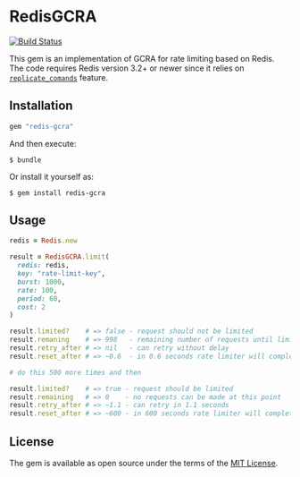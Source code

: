 # RedisGCRA
[![Build Status](https://travis-ci.org/rwz/redis-gcra.svg?branch=master)](https://travis-ci.org/rwz/redis-gcra)

This gem is an implementation of GCRA for rate limiting based on Redis. The
code requires Redis version 3.2+ or newer since it relies on
[`replicate_comands`][redis-replicate-commands] feature.

[redis-replicate-commands]: https://redis.io/commands/eval#replicating-commands-instead-of-scripts
## Installation

```ruby
gem "redis-gcra"
```

And then execute:

    $ bundle

Or install it yourself as:

    $ gem install redis-gcra

## Usage

```ruby
redis = Redis.new

result = RedisGCRA.limit(
  redis: redis,
  key: "rate-limit-key",
  burst: 1000,
  rate: 100,
  period: 60,
  cost: 2
)

result.limited?    # => false - request should not be limited
result.remaning    # => 998   - remaining number of requests until limited
result.retry_after # => nil   - can retry without delay
result.reset_after # => ~0.6  - in 0.6 seconds rate limiter will completely reset

# do this 500 more times and then

result.limited?    # => true - request should be limited
result.remaining   # => 0    - no requests can be made at this point
result.retry_after # => ~1.1 - can retry in 1.1 seconds
result.reset_after # => ~600 - in 600 seconds rate limiter will completely reset
```

## License

The gem is available as open source under the terms of the [MIT License](http://opensource.org/licenses/MIT).

